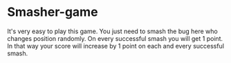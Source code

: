 # Smasher-game
It's very easy to play this game. You just need to smash the bug here who changes position randomly. 
On every successful smash you will get 1 point. In that way your score will increase by 1 point on each 
and every successful smash. 
